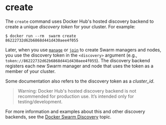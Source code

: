 <!--[metadata]>
+++
title = "create"
description = "Create a Swarm manager."
keywords = ["swarm, create"]
[menu.main]
identifier="swarm.create"
parent="smn_swarm_subcmds"
+++
<![end-metadata]-->

# create

The `create` command uses Docker Hub's hosted discovery backend to create a unique *discovery token* for your cluster. For example:

    $ docker run --rm  swarm create
    86222732d62b6868d441d430aee4f055

Later, when you use [`manage`](manage.md) or [`join`](join.md) to create Swarm managers and nodes, you use the discovery token in the `<discovery>` argument (e.g., `token://86222732d62b6868d441d430aee4f055`). The discovery backend registers each new Swarm manager and node that uses the token as a member of your cluster.

Some documentation also refers to the discovery token as a *cluster_id*.

> Warning: Docker Hub's hosted discovery backend is not recommended for production use. It’s intended only for testing/development.

For more information and examples about this and other discovery backends, see the [Docker Swarm Discovery](../discovery.md) topic.
